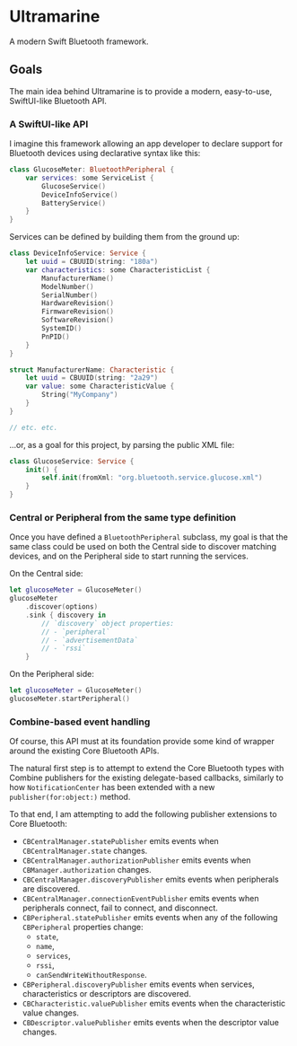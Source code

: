 # Ultramarine

A modern Swift Bluetooth framework.

## Goals

The main idea behind Ultramarine is to provide a modern, easy-to-use, SwiftUI-like Bluetooth API. 

### A SwiftUI-like API

I imagine this framework allowing an app developer to declare support for Bluetooth devices 
using declarative syntax like this:

```swift
class GlucoseMeter: BluetoothPeripheral {
    var services: some ServiceList {
        GlucoseService()
        DeviceInfoService()
        BatteryService()
    }
}
```

Services can be defined by building them from the ground up:
```swift
class DeviceInfoService: Service {
    let uuid = CBUUID(string: "180a")
    var characteristics: some CharacteristicList {
        ManufacturerName()
        ModelNumber()
        SerialNumber()
        HardwareRevision()
        FirmwareRevision()
        SoftwareRevision()
        SystemID()
        PnPID()
    }
}

struct ManufacturerName: Characteristic {
    let uuid = CBUUID(string: "2a29")
    var value: some CharacteristicValue {
        String("MyCompany")
    }
}

// etc. etc.
```

...or, as a goal for this project, by parsing the public XML file:
```swift
class GlucoseService: Service {
    init() {
        self.init(fromXml: "org.bluetooth.service.glucose.xml")
    }
}
```


### Central or Peripheral from the same type definition

Once you have defined a `BluetoothPeripheral` subclass, my goal is that the same class could be used on both the Central side to discover matching devices, and on the Peripheral side to start running the services.

On the Central side:
```swift
let glucoseMeter = GlucoseMeter()
glucoseMeter
    .discover(options)
    .sink { discovery in 
        // `discovery` object properties:
        // - `peripheral`
        // - `advertisementData`
        // - `rssi`
    }
```

On the Peripheral side:
```swift
let glucoseMeter = GlucoseMeter()
glucoseMeter.startPeripheral()
```

### Combine-based event handling

Of course, this API must at its foundation provide some kind of wrapper around the existing Core Bluetooth APIs.

The natural first step is to attempt to extend the Core Bluetooth types with Combine publishers for the existing
delegate-based callbacks, similarly to how `NotificationCenter` has been extended with a new `publisher(for:object:)` method.

To that end, I am attempting to add the following publisher extensions to Core Bluetooth:

* `CBCentralManager.statePublisher` emits events when `CBCentralManager.state` changes.
* `CBCentralManager.authorizationPublisher` emits events when `CBManager.authorization` changes.
* `CBCentralManager.discoveryPublisher` emits events when peripherals are discovered.
* `CBCentralManager.connectionEventPublisher` emits events when peripherals connect, fail to connect, and disconnect.
* `CBPeripheral.statePublisher` emits events when any of the following `CBPeripheral` properties change:
    - `state`,
    - `name`, 
    - `services`, 
    - `rssi`,
    - `canSendWriteWithoutResponse`.
* `CBPeripheral.discoveryPublisher` emits events when services, characteristics or descriptors are discovered.
* `CBCharacteristic.valuePublisher` emits events when the characteristic value changes.
* `CBDescriptor.valuePublisher` emits events when the descriptor value changes.


